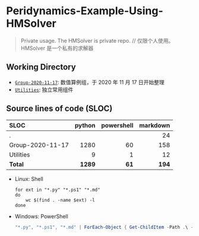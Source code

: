 # Peridynamics-Example-Using-HMSolver

> Private usage. The HMSolver is private repo. //
> 仅限个人使用。HMSolver 是一个私有的求解器

## Working Directory

* [`Group-2020-11-17`](https://github.com/polossk/Peridynamics-Example-Using-HMSolver/tree/main/Group-2020-11-17): 数值算例组，于 2020 年 11 月 17 日开始整理
* [`Utilities`](https://github.com/polossk/Peridynamics-Example-Using-HMSolver/tree/main/Utilities): 独立常用组件

## Source lines of code (SLOC)

| SLOC             |   python | powershell | markdown |
| :--------------- | -------: | ---------: | -------: |
| .                |          |            |       24 |
| Group-2020-11-17 |     1280 |         60 |      158 |
| Utilities        |        9 |          1 |       12 |
| **Total**        | **1289** |     **61** |  **194** |

* Linux: Shell
   ```shell
   for ext in "*.py" "*.ps1" "*.md"
   do
       wc $(find . -name $ext) -l
   done
   ```
* Windows: PowerShell
   ```powershell
   "*.py", "*.ps1", "*.md" | ForEach-Object { Get-ChildItem -Path .\ -Recurse $_ | Get-Content | Measure-Object -Line }
   ```